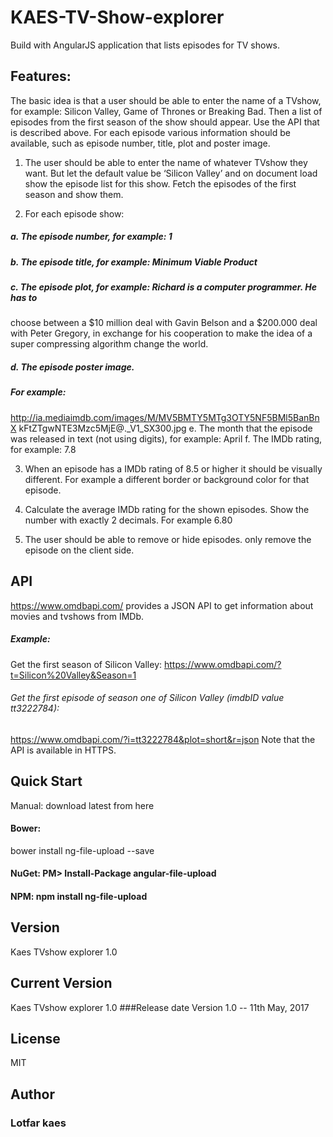 # KAES-TV-Show-explorer
Build with AngularJS application that lists episodes for TV shows. 
## Features: 
The basic idea is that a user should be able to enter the name of a TVshow,
for example: Silicon Valley, Game of Thrones or Breaking Bad. Then a list of episodes from the first season of the show should appear. 
Use the API that is described above. For each episode various information should be available, such as episode number, title, plot and poster image.

1. The user should be able to enter the name of whatever TVshow
they want. But let the default value be ‘Silicon Valley’ and on document load show the episode list for this show. Fetch the episodes of the first season and show them.

2. For each episode show:
##### a. The episode number, for example: 1
##### b. The episode title, for example: Minimum Viable Product
##### c. The episode plot, for example: Richard is a computer programmer. He has to
choose between a $10 million deal with Gavin Belson and a $200.000 deal
with Peter Gregory, in exchange for his cooperation to make the idea of a
super compressing algorithm change the world.
##### d. The episode poster image.
##### For example:
http://ia.mediaimdb.com/images/M/MV5BMTY5MTg3OTY5NF5BMl5BanBnX
kFtZTgwNTE3Mzc5MjE@._V1_SX300.jpg
e. The month that the episode was released in text (not using digits), for
example: April
f. The IMDb rating, for example: 7.8

3. When an episode has a IMDb rating of 8.5 or higher it should be visually different. For example a different border or background color for that episode.

4. Calculate the average IMDb rating for the shown episodes. Show the number with exactly 2 decimals. For example 6.80

5. The user should be able to remove or hide episodes. only remove the episode on the client side.

## API
https://www.omdbapi.com/ provides a JSON API to get information
about movies and tvshows from IMDb.
##### Example:
Get the first season of Silicon Valley:
https://www.omdbapi.com/?t=Silicon%20Valley&Season=1
###### Get the first episode of season one of Silicon Valley (imdbID value tt3222784):
https://www.omdbapi.com/?i=tt3222784&plot=short&r=json
Note that the API is available in HTTPS.

## Quick Start 
Manual: download latest from here 
#### Bower:
bower install ng-file-upload --save
#### NuGet: PM> Install-Package angular-file-upload
#### NPM: npm install ng-file-upload

## Version
Kaes TVshow explorer 1.0

## Current Version
Kaes TVshow explorer 1.0
###Release date Version 1.0 -- 11th May, 2017

## License

MIT

## Author

### Lotfar kaes 

